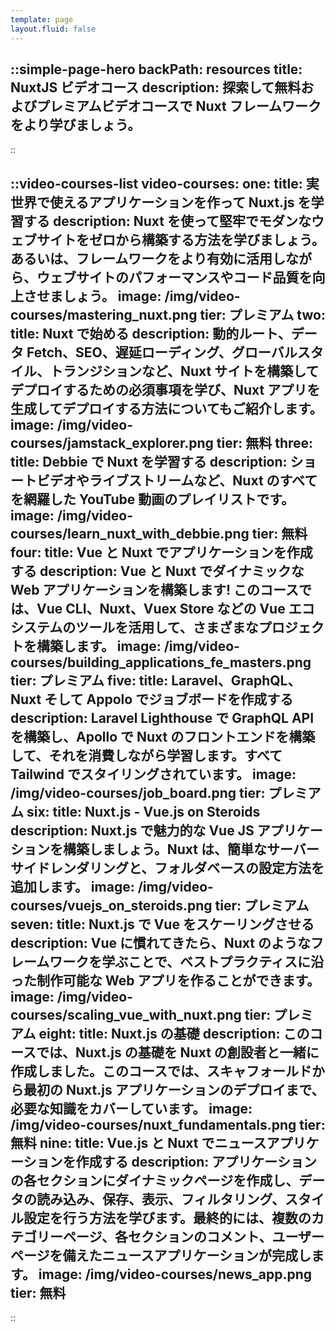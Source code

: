 ```yaml
---
template: page
layout.fluid: false
---
```


::simple-page-hero
backPath: resources
title: NuxtJS ビデオコース
description: 探索して無料およびプレミアムビデオコースで Nuxt フレームワークをより学びましょう。
---
::

::video-courses-list
video-courses:
  one:
    title: 実世界で使えるアプリケーションを作って Nuxt.js を学習する
    description: Nuxt を使って堅牢でモダンなウェブサイトをゼロから構築する方法を学びましょう。あるいは、フレームワークをより有効に活用しながら、ウェブサイトのパフォーマンスやコード品質を向上させましょう。
    image: /img/video-courses/mastering_nuxt.png
    tier: プレミアム
  two:
    title: Nuxt で始める
    description: 動的ルート、データ Fetch、SEO、遅延ローディング、グローバルスタイル、トランジションなど、Nuxt サイトを構築してデプロイするための必須事項を学び、Nuxt アプリを生成してデプロイする方法についてもご紹介します。
    image: /img/video-courses/jamstack_explorer.png
    tier: 無料
  three:
    title: Debbie で Nuxt を学習する
    description: ショートビデオやライブストリームなど、Nuxt のすべてを網羅した YouTube 動画のプレイリストです。
    image: /img/video-courses/learn_nuxt_with_debbie.png
    tier: 無料
  four:
    title: Vue と Nuxt でアプリケーションを作成する
    description: Vue と Nuxt でダイナミックな Web アプリケーションを構築します! このコースでは、Vue CLI、Nuxt、Vuex Store などの Vue エコシステムのツールを活用して、さまざまなプロジェクトを構築します。
    image: /img/video-courses/building_applications_fe_masters.png
    tier: プレミアム
  five:
    title: Laravel、GraphQL、Nuxt そして Appolo でジョブボードを作成する
    description: Laravel Lighthouse で GraphQL API を構築し、Apollo で Nuxt のフロントエンドを構築して、それを消費しながら学習します。すべて Tailwind でスタイリングされています。
    image: /img/video-courses/job_board.png
    tier: プレミアム
  six:
    title: Nuxt.js - Vue.js on Steroids
    description: Nuxt.js で魅力的な Vue JS アプリケーションを構築しましょう。Nuxt は、簡単なサーバーサイドレンダリングと、フォルダベースの設定方法を追加します。
    image: /img/video-courses/vuejs_on_steroids.png
    tier: プレミアム
  seven:
    title: Nuxt.js で Vue をスケーリングさせる
    description: Vue に慣れてきたら、Nuxt のようなフレームワークを学ぶことで、ベストプラクティスに沿った制作可能な Web アプリを作ることができます。
    image: /img/video-courses/scaling_vue_with_nuxt.png
    tier: プレミアム
  eight:
    title: Nuxt.js の基礎
    description: このコースでは、Nuxt.js の基礎を Nuxt の創設者と一緒に作成しました。このコースでは、スキャフォールドから最初の Nuxt.js アプリケーションのデプロイまで、必要な知識をカバーしています。
    image: /img/video-courses/nuxt_fundamentals.png
    tier: 無料
  nine:
    title: Vue.js と Nuxt でニュースアプリケーションを作成する
    description: アプリケーションの各セクションにダイナミックページを作成し、データの読み込み、保存、表示、フィルタリング、スタイル設定を行う方法を学びます。最終的には、複数のカテゴリーページ、各セクションのコメント、ユーザーページを備えたニュースアプリケーションが完成します。
    image: /img/video-courses/news_app.png
    tier: 無料
---
::
